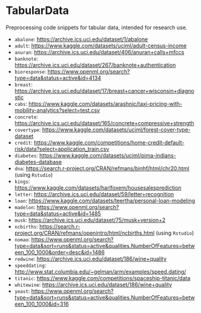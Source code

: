# TabularData

Preprocessing code snippets for tabular data, intended for research use.

- `abalone`: https://archive.ics.uci.edu/dataset/1/abalone
- `adult`: https://www.kaggle.com/datasets/uciml/adult-census-income
- `anuran`: https://archive.ics.uci.edu/dataset/406/anuran+calls+mfccs
- `banknote`: https://archive.ics.uci.edu/dataset/267/banknote+authentication
- `bioresponse`: https://www.openml.org/search?type=data&status=active&id=4134
- `breast`: https://archive.ics.uci.edu/dataset/17/breast+cancer+wisconsin+diagnostic
- `cabs`: https://www.kaggle.com/datasets/arashnic/taxi-pricing-with-mobility-analytics?select=test.csv
- `concrete`: https://archive.ics.uci.edu/dataset/165/concrete+compressive+strength
- `covertype`: https://www.kaggle.com/datasets/uciml/forest-cover-type-dataset
- `credit`: https://www.kaggle.com/competitions/home-credit-default-risk/data?select=application_train.csv
- `diabetes`: https://www.kaggle.com/datasets/uciml/pima-indians-diabetes-database
- `dna`: https://search.r-project.org/CRAN/refmans/binhf/html/chr20.html (using `Rstudio`)
- `kings`: https://www.kaggle.com/datasets/harlfoxem/housesalesprediction
- `letter`: https://archive.ics.uci.edu/dataset/59/letter+recognition
- `loan`: https://www.kaggle.com/datasets/teertha/personal-loan-modeling
- `madelon`: https://www.openml.org/search?type=data&status=active&id=1485
- `musk`: https://archive.ics.uci.edu/dataset/75/musk+version+2
- `ncbirths`: https://search.r-project.org/CRAN/refmans/openintro/html/ncbirths.html (using `Rstudio`)
- `nomao`: https://www.openml.org/search?type=data&sort=runs&status=active&qualities.NumberOfFeatures=between_100_1000&order=desc&id=1486
- `redwine`: https://archive.ics.uci.edu/dataset/186/wine+quality
- `speeddating`: http://www.stat.columbia.edu/~gelman/arm/examples/speed.dating/
- `titanic`: https://www.kaggle.com/competitions/spaceship-titanic/data
- `whitewine`: https://archive.ics.uci.edu/dataset/186/wine+quality
- `yeast`: https://www.openml.org/search?type=data&sort=runs&status=active&qualities.NumberOfFeatures=between_100_1000&id=316
